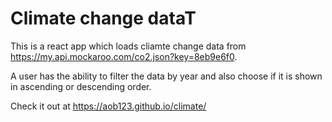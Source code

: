 # Climate change dataT

This is a react app which loads cliamte change data from https://my.api.mockaroo.com/co2.json?key=8eb9e6f0.

A user has the ability to filter the data by year and also choose if it is shown in ascending or descending order.

Check it out at https://aob123.github.io/climate/
